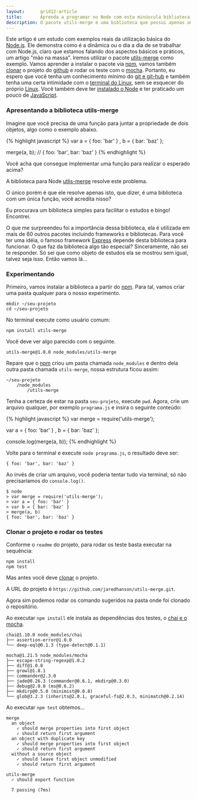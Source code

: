 ```yaml
---
layout:      grid12-article
title:       Aprenda a programar no Node com esta minúscula biblioteca (utils-merge)
description: O pacote utils-merge é uma biblioteca que possui apenas uma função e será objeto de estudos nesta matéria.
---
```


Este artigo é um estudo com exemplos reais da utilização básica do [Node.js](/javascript/node.js/).
Ele demonstra como é a dinâmica ou o dia a dia de se trabalhar com Node.js, claro que estamos falando dos aspectos 
básicos e práticos, um artigo "mão na massa". 
Iremos utilizar o pacote [utils-merge](https://www.npmjs.com/package/utils-merge "link-externo") como exemplo.
Vamos aprender a instalar o pacote via [npm](/linux/cookbook/npm/), vamos também [clonar](/git/git-clone/) o projeto
do [github](/git/ "link-externo") e rodar os teste com o [mocha](/javascript/mocha-teste-seu-javascript/ "link-externo").
Portanto, eu espero que você tenha um conhecimento mínimo do [git e git-hub](/git/ "link-externo") e também tenha uma
certa intimidade com o [terminal do Linux](http://www.hardware.com.br/livros/linux/usando-terminal.html "link-externo"),
sem se esquecer do próprio [Linux](/linux/). Você também deve ter [instalado o Node](/linux/cookbook/nodejs/) e ter 
praticado um pouco de [JavaScript](/javascript/).



### Apresentando a biblioteca utils-merge

Imagine que você precisa de uma função para juntar a propriedade de dois objetos, algo como o exemplo abaixo.

{% highlight javascript %}
var a = { foo: 'bar' }
  , b = { bar: 'baz' };

merge(a, b);
// { foo: 'bar', bar: 'baz' }
{% endhighlight %}

Você acha que consegue implementar uma função para realizar o esperado acima?

A biblioteca para Node [utlis-merge](https://github.com/jaredhanson/utils-merge "link-externo") resolve este problema.

O único porém é que ele resolve apenas isto, que dizer, é uma biblioteca com um única função, você acredita nisso?

Eu procurava um biblioteca simples para facilitar o estudos e bingo! Encontrei.

O que me surpreendeu foi a importância dessa biblioteca, ela é utilizada em mais de 60 outros pacotes incluindo 
frameworks e bibliotecas. Para você ter uma idéia, o famoso framework [Express](http://expressjs.com/ "link-externo")
depende desta biblioteca para funcionar. O que faz da biblioteca algo tão especial? Sinceramente, não sei te responder.
Só sei que como objeto de estudos ela se mostrou sem igual, talvez seja isso. Então vamos lá...




### Experimentando

Primeiro, vamos instalar a biblioteca a partir do [npm](/linux/cookbook/npm/). Para tal, vamos criar uma pasta qualquer
para o nosso experimento.

    mkdir ~/seu-projeto
    cd ~/seu-projeto

No terminal execute como usuário comum:

    npm install utils-merge

Você deve ver algo parecido com o seguinte.

    utils-merge@1.0.0 node_modules/utils-merge

Repare que o [npm](/linux/cookbook/npm/) criou um pasta chamada `node_modules` e dentro dela outra pasta chamada
`utils-merge`, nossa estrutura ficou assim:

    ~/seu-projeto
        /node_modules
            /utils-merge
    
Tenha a certeza de estar na pasta `seu-projeto`, execute `pwd`. Agora, crie um arquivo qualquer, por exemplo 
`programa.js` e insira o seguinte conteúdo:

{% highlight javascript %}
var merge = require('utils-merge');

var a = { foo: 'bar' }
  , b = { bar: 'baz' };

console.log(merge(a, b));
{% endhighlight %}

Volte para o terminal e execute `node programa.js`, o resultado deve ser:

    { foo: 'bar', bar: 'baz' }

Ao invés de criar um arquivo, você poderia tentar tudo via terminal, só não precisaríamos do `console.log()`.

    $ node
    > var merge = require('utils-merge');
    > var a = { foo: 'bar' }
    > var b = { bar: 'baz' }
    > merge(a, b)
    { foo: 'bar', bar: 'baz' }


### Clonar o projeto e rodar os testes

Conforme o `readme` do projeto, para rodar os teste basta executar na sequência:

    npm install
    npm test

Mas antes você deve [clonar](/git/git-clone/) o projeto.

A URL do projeto é `https://github.com/jaredhanson/utils-merge.git`.

Agora sim podemos rodar os comando sugeridos na pasta onde foi clonado o repositório.

Ao executar `npm install` ele instala as dependências dos testes, o [chai e o mocha](/javascript/mocha-teste-seu-javascript/).

    chai@1.10.0 node_modules/chai
    ├── assertion-error@1.0.0
    └── deep-eql@0.1.3 (type-detect@0.1.1)

    mocha@1.21.5 node_modules/mocha
    ├── escape-string-regexp@1.0.2
    ├── diff@1.0.8
    ├── growl@1.8.1
    ├── commander@2.3.0
    ├── jade@0.26.3 (commander@0.6.1, mkdirp@0.3.0)
    ├── debug@2.0.0 (ms@0.6.2)
    ├── mkdirp@0.5.0 (minimist@0.0.8)
    └── glob@3.2.3 (inherits@2.0.1, graceful-fs@2.0.3, minimatch@0.2.14)


Ao executar `npm test` obtemos...

    merge
      an object
        ✓ should merge properties into first object 
        ✓ should return first argument 
      an object with duplicate key
        ✓ should merge properties into first object 
        ✓ should return first argument 
      without a source object
        ✓ should leave first object unmodified 
        ✓ should return first argument 

    utils-merge
      ✓ should export function 

      7 passing (7ms)



